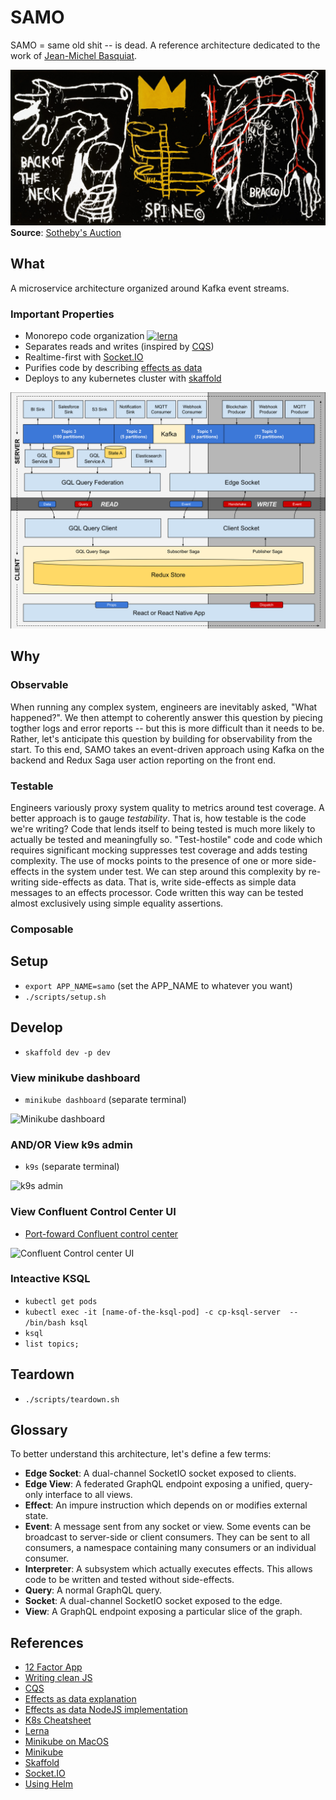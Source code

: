 # SAMO

SAMO = same old shit -- is dead. A reference architecture dedicated to the work of [Jean-Michel Basquiat](https://en.wikipedia.org/wiki/Jean-Michel_Basquiat).

![image info](./docs/basquiat-back-of-neck.jpg)
**Source**: [Sotheby's Auction](https://www.artsy.net/artwork/jean-michel-basquiat-back-of-the-neck)

## What

A microservice architecture organized around Kafka event streams.

### Important Properties

- Monorepo code organization [![lerna](https://img.shields.io/badge/maintained%20with-lerna-cc00ff.svg)](https://lerna.js.org/)
- Separates reads and writes (inspired by [CQS](https://en.wikipedia.org/wiki/Command%E2%80%93query_separation))
- Realtime-first with [Socket.IO](https://socket.io/)
- Purifies code by describing [effects as data](https://medium.com/@philborlin/effects-as-data-5237f4beb11)
- Deploys to any kubernetes cluster with [skaffold](https://skaffold.dev/)

![image info](./docs/samo.svg)

## Why

### Observable

When running any complex system, engineers are inevitably asked, "What happened?". We then attempt to coherently answer this question by piecing togther logs and error reports -- but this is more difficult than it needs to be. Rather, let's anticipate this question by building for observability from the start. To this end, SAMO takes an event-driven approach using Kafka on the backend and Redux Saga user action reporting on the front end.

### Testable

Engineers variously proxy system quality to metrics around test coverage. A better approach is to gauge *testability*. That is, how testable is the code we're writing? Code that lends itself to being tested is much more likely to actually be tested and meaningfully so. "Test-hostile" code and code which requires significant mocking suppresses test coverage and adds testing complexity. The use of mocks points to the presence of one or more side-effects in the system under test. We can step around this complexity by re-writing side-effects as data. That is, write side-effects as simple data messages to an effects processor. Code written this way can be tested almost exclusively using simple equality assertions.

### Composable

## Setup

- `export APP_NAME=samo` (set the APP_NAME to whatever you want)
- `./scripts/setup.sh`

## Develop

- `skaffold dev -p dev`

### View minikube dashboard

- `minikube dashboard` (separate terminal)

![Minikube dashboard](minikube-dashboard.png)

### AND/OR View k9s admin

- `k9s` (separate terminal)

![k9s admin](k9s.png)

### View Confluent Control Center UI

- [Port-foward Confluent control center](https://github.com/confluentinc/cp-helm-charts/blob/master/charts/cp-control-center/templates/NOTES.txt)

![Confluent Control center UI](confluent-control-center.png)

### Inteactive KSQL

- `kubectl get pods`
- `kubectl exec -it [name-of-the-ksql-pod] -c cp-ksql-server  -- /bin/bash ksql`
- `ksql`
- `list topics;`

## Teardown

- `./scripts/teardown.sh`

## Glossary

To better understand this architecture, let's define a few terms:

- **Edge Socket**: A dual-channel SocketIO socket exposed to clients.
- **Edge View**: A federated GraphQL endpoint exposing a unified, query-only interface to all views.
- **Effect**: An impure instruction which depends on or modifies external state.
- **Event**: A message sent from any socket or view. Some events can be broadcast to server-side or client consumers. They can be sent to all consumers, a namespace containing many consumers or an individual consumer.
- **Interpreter**: A subsystem which actually executes effects. This allows code to be written and tested without side-effects.
- **Query**: A normal GraphQL query.
- **Socket**: A dual-channel SocketIO socket exposed to the edge.
- **View**: A GraphQL endpoint exposing a particular slice of the graph.

## References

- [12 Factor App](https://12factor.net/)
- [Writing clean JS](https://github.com/ryanmcdermott/clean-code-javascript)
- [CQS](https://en.wikipedia.org/wiki/Command%E2%80%93query_separation)
- [Effects as data explanation](https://medium.com/@philborlin/effects-as-data-5237f4beb11)
- [Effects as data NodeJS implementation](https://github.com/orourkedd/effects-as-data)
- [K8s Cheatsheet](https://kubernetes.io/docs/reference/kubectl/cheatsheet/)
- [Lerna](https://lerna.js.org/)
- [Minikube on MacOS](https://minikube.sigs.k8s.io/docs/start/macos/)
- [Minikube](https://github.com/kubernetes/minikube)
- [Skaffold](https://skaffold.dev/)
- [Socket.IO](https://socket.io/)
- [Using Helm](https://helm.sh/docs/intro/using_helm/)
